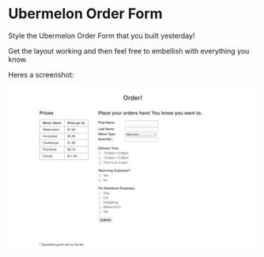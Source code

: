 Ubermelon Order Form
=========================

Style the Ubermelon Order Form that you built yesterday!

Get the layout working and then feel free to embellish with everything you know.

Heres a screenshot:

![Ubermelon Layout](screens/ubermelon_order_form.png?raw=true)
